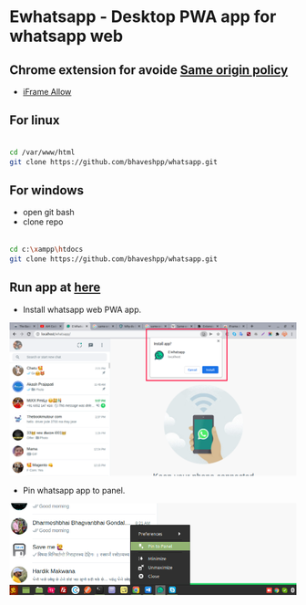 # Ewhatsapp - Desktop PWA app for whatsapp web

## Chrome extension for avoide [Same origin policy](https://en.wikipedia.org/wiki/Same-origin_policy)

- [iFrame Allow](https://chrome.google.com/webstore/detail/iframe-allow/gifgpciglhhpmeefjdmlpboipkibhbjg)

## For linux 

```bash

cd /var/www/html
git clone https://github.com/bhaveshpp/whatsapp.git

```

## For windows

- open git bash
- clone repo

```bash

cd c:\xampp\htdocs
git clone https://github.com/bhaveshpp/whatsapp.git

```

## Run app at [here](http://localhost/whatsapp/)

- Install whatsapp web PWA app.

![install whatsapp web on desktop](https://raw.githubusercontent.com/bhaveshpp/whatsapp/master/WP-BANNER.png)

- Pin whatsapp app to panel.

![install whatsapp web on desktop](https://raw.githubusercontent.com/bhaveshpp/whatsapp/master/WP-PIN.png)